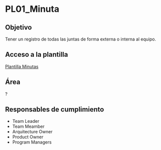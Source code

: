 # PL01_Minuta

## Objetivo

Tener un registro de todas las juntas de forma externa o interna al equipo.

## Acceso a la plantilla 
[Plantilla Minutas](https://docs.google.com/document/d/10-UWUynNbK3ekMYUJGxos3OwuTQnwsAg0n0TGzuYCkQ/edit?usp=sharing)

## Área
?

## Responsables de cumplimiento
* Team Leader
* Team Meamber
* Arquitecture Owner
* Product Owner
* Program Managers
